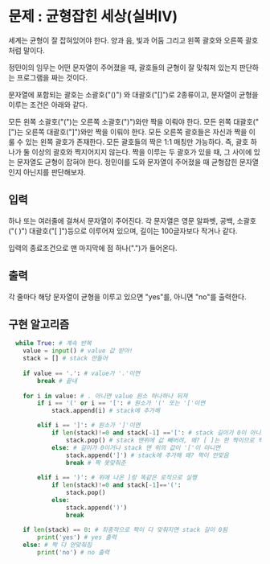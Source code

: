 # 문제 : 균형잡힌 세상(실버IV)

세계는 균형이 잘 잡혀있어야 한다. 양과 음, 빛과 어둠 그리고 왼쪽 괄호와 오른쪽 괄호처럼 말이다.

정민이의 임무는 어떤 문자열이 주어졌을 때, 괄호들의 균형이 잘 맞춰져 있는지 판단하는 프로그램을 짜는 것이다.

문자열에 포함되는 괄호는 소괄호("()") 와 대괄호("[]")로 2종류이고, 문자열이 균형을 이루는 조건은 아래와 같다.

모든 왼쪽 소괄호("(")는 오른쪽 소괄호(")")와만 짝을 이뤄야 한다.
모든 왼쪽 대괄호("[")는 오른쪽 대괄호("]")와만 짝을 이뤄야 한다.
모든 오른쪽 괄호들은 자신과 짝을 이룰 수 있는 왼쪽 괄호가 존재한다.
모든 괄호들의 짝은 1:1 매칭만 가능하다. 즉, 괄호 하나가 둘 이상의 괄호와 짝지어지지 않는다.
짝을 이루는 두 괄호가 있을 때, 그 사이에 있는 문자열도 균형이 잡혀야 한다.
정민이를 도와 문자열이 주어졌을 때 균형잡힌 문자열인지 아닌지를 판단해보자.

## 입력
하나 또는 여러줄에 걸쳐서 문자열이 주어진다. 각 문자열은 영문 알파벳, 공백, 소괄호("( )") 대괄호("[ ]")등으로 이루어져 있으며, 길이는 100글자보다 작거나 같다.

입력의 종료조건으로 맨 마지막에 점 하나(".")가 들어온다.

## 출력
각 줄마다 해당 문자열이 균형을 이루고 있으면 "yes"를, 아니면 "no"를 출력한다.

## 구현 알고리즘

```python
  while True: # 계속 반복
    value = input() # value 값 받아!
    stack = [] # stack 만들어
 
    if value == '.': # value가 '.'이면
        break # 끝내
    
    for i in value: # . 아니면 value 원소 하나하나 뒤져
        if i == '(' or i == '[': # 원소가 '(' 또는 '['이면
            stack.append(i) # stack에 추가해

        elif i == ']': # 원소가 ']'이면
            if len(stack)!=0 and stack[-1] =='[': # stack 길이가 0이 아니고(stack안비어있음) stack 맨 위의 값이 '['이면
                stack.pop() # stack 맨위에 값 빼버려, 왜? [ ]는 한 짝이므로 짝을 맞춰줌
            else: # 길이가 0이거나 stack 맨 위의 값이 '['이 아니면
                stack.append(']') # stack에 추가해 왜? 짝이 안맞음
                break # 짝 못맞춰준
        
        elif i == ')': # 위에 나온 ]랑 똑같은 로직으로 실행
            if len(stack)!=0 and stack[-1]=='(':
                stack.pop()
            else:
                stack.append(')')
                break
    
    if len(stack) == 0: # 최종적으로 짝이 다 맞춰지면 stack 길이 0됨
        print('yes') # yes 출력
    else: # 짝 다 안맞춰짐
        print('no') # no 출력
```
